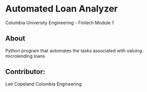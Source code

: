 # Automated Loan Analyzer
Columbia University Engineering - Fintech Module 1


## About
Python program that automates the tasks associated with valuing microlending loans


## Contributor:

Lee Copeland
Columbia Engineering
